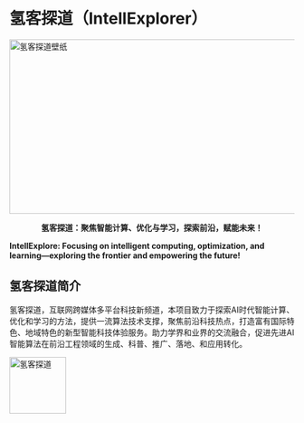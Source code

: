 # 氢客探道（IntellExplorer）

<img width="1200" height="308" alt="氢客探道壁纸" src="https://github.com/user-attachments/assets/0cc857f7-b791-4a33-a25a-c442f5505210" />

<p align="center">
<strong> 氢客探道：聚焦智能计算、优化与学习，探索前沿，赋能未来！ </strong>
  
<strong>IntellExplore: Focusing on intelligent computing, optimization, and learning—exploring the frontier and empowering the future!</strong>
</p>

## 氢客探道简介

氢客探道，互联网跨媒体多平台科技新频道，本项目致力于探索AI时代智能计算、优化和学习的方法，提供一流算法技术支撑，聚焦前沿科技热点，打造富有国际特色、地域特色的新型智能科技体验服务。助力学界和业界的交流融合，促进先进AI智能算法在前沿工程领域的生成、科普、推广、落地、和应用转化。


<img width="100" height="100" alt="氢客探道" src="https://github.com/user-attachments/assets/0c0526ce-960e-40b4-b382-c95a7d6f0e81" />
